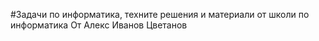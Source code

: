 #Задачи по информатика, техните решения и материали от школи по информатика
От Алекс Иванов Цветанов
